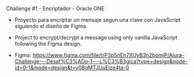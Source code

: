 Challenge #1 - Encriptador - Oracle ONE

- Proyecto para encriptar un mensaje segun una clave con JavaScript siguiendo el diseño de Figma.
- Project to encrypt/decrypt a message using only vanilla JavaScript following the Figma design.

- Figma: https://www.figma.com/file/trP3p5nEh7XUyB3n2bomjP/Alura-Challenge---Desaf%C3%ADo-1---L%C3%B3gica?type=design&node-id=0-1&mode=design&t=v0BqMTJUuEize4ta-0
